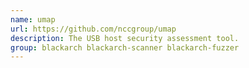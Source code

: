 ```yaml
---
name: umap
url: https://github.com/nccgroup/umap
description: The USB host security assessment tool.
group: blackarch blackarch-scanner blackarch-fuzzer
---
```

